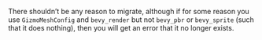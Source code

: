 There shouldn’t be any reason to migrate, although if for some reason you use `GizmoMeshConfig` and `bevy_render`  but not `bevy_pbr` or `bevy_sprite` (such that it does nothing), then you will get an error that it no longer exists.
